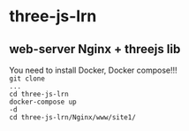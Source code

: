 # three-js-lrn<br>
web-server Nginx + threejs lib<br>
------------------------------
You need to install Docker, Docker compose!!!<br>
<code>git clone ...</code><br>
<code>cd three-js-lrn</code><br>
<code>docker-compose up -d</code><br>
<code>cd three-js-lrn/Nginx/www/site1/</code><br>
